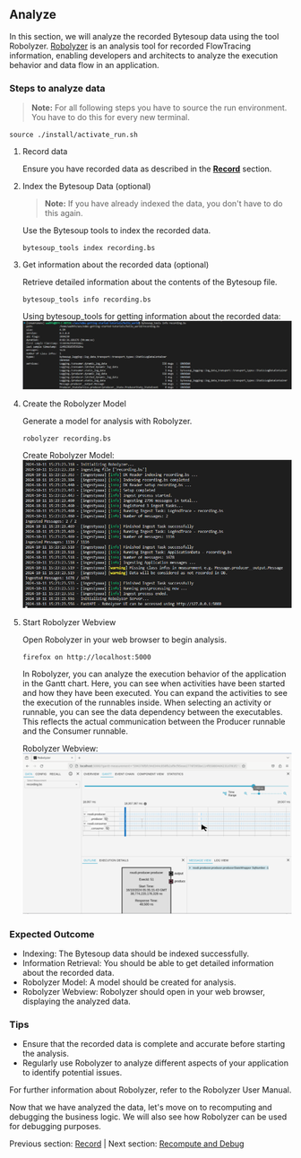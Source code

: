 ## Analyze

In this section, we will analyze the recorded Bytesoup data using the tool Robolyzer. <a href="https://edms.etas.com/explanations/robolyzer.html" target="_blank">Robolyzer</a> is an analysis tool for recorded FlowTracing information, enabling developers and architects to analyze the execution behavior and data flow in an application.

### Steps to analyze data

>**Note:** For all following steps you have to source the run environment. You have to do this for every new terminal.

```
source ./install/activate_run.sh
```

1. Record data

    Ensure you have recorded data as described in the **[Record](7-record.md)** section.

2. Index the Bytesoup Data (optional)

    >**Note:** If you have already indexed the data, you don't have to do this again.

    Use the Bytesoup tools to index the recorded data.

    ```
    bytesoup_tools index recording.bs 
    ```

3. Get information about the recorded data (optional)

    Retrieve detailed information about the contents of the Bytesoup file.

    ```
    bytesoup_tools info recording.bs
    ```
    Using bytesoup_tools for getting information about the recorded data:
    ![Bytesoup Info.](../res_readme/bytesoup_info.png)

4. Create the Robolyzer Model

    Generate a model for analysis with Robolyzer.

    ```
    robolyzer recording.bs
    ```

    Create Robolyzer Model:
    ![Create Robolyzer Model.](../res_readme/robolyzer_create_model.png)

4. Start Robolyzer Webview

    Open Robolyzer in your web browser to begin analysis.

    ```
    firefox on http://localhost:5000 
    ```

    In Robolyzer, you can analyze the execution behavior of the application in the Gantt chart. Here, you can see when activities have been started and how they have been executed. You can expand the activities to see the execution of the runnables inside. When selecting an activity or runnable, you can see the data dependency between the executables. This reflects the actual communication between the Producer runnable and the Consumer runnable. 

    Robolyzer Webview:
    ![Robolyzer Webview.](../res_readme/robolyzer_webui.png)

### Expected Outcome

- Indexing: The Bytesoup data should be indexed successfully.
- Information Retrieval: You should be able to get detailed information about the recorded data.
- Robolyzer Model: A model should be created for analysis.
- Robolyzer Webview: Robolyzer should open in your web browser, displaying the analyzed data.

### Tips

- Ensure that the recorded data is complete and accurate before starting the analysis.
- Regularly use Robolyzer to analyze different aspects of your application to identify potential issues.

For further information about Robolyzer, refer to the Robolyzer User Manual. 

Now that we have analyzed the data, let's move on to recomputing and debugging the business logic. We will also see how Robolyzer can be used for debugging purposes. 

Previous section: [Record](7-record.md) | Next section: [Recompute and Debug](9-recompute.md)